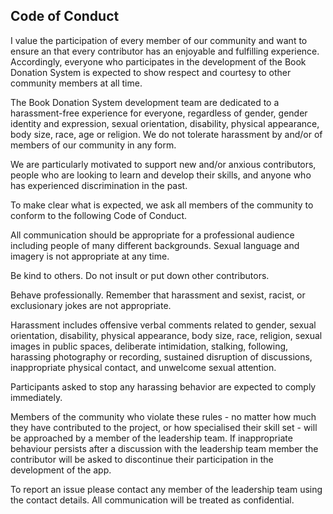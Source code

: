 ## Code of Conduct
I value the participation of every member of our community and want to ensure an that every contributor has an enjoyable and fulfilling experience. Accordingly, everyone who participates in the development of the Book Donation System is expected to show respect and courtesy to other community members at all time.

The  Book Donation System development team are dedicated to a harassment-free experience for everyone, regardless of gender, gender identity and expression, sexual orientation, disability, physical appearance, body size, race, age or religion. We do not tolerate harassment by and/or of members of our community in any form.

We are particularly motivated to support new and/or anxious contributors, people who are looking to learn and develop their skills, and anyone who has experienced discrimination in the past.

To make clear what is expected, we ask all members of the community to conform to the following Code of Conduct.

All communication should be appropriate for a professional audience including people of many different backgrounds. Sexual language and imagery is not appropriate at any time.

Be kind to others. Do not insult or put down other contributors.

Behave professionally. Remember that harassment and sexist, racist, or exclusionary jokes are not appropriate.

Harassment includes offensive verbal comments related to gender, sexual orientation, disability, physical appearance, body size, race, religion, sexual images in public spaces, deliberate intimidation, stalking, following, harassing photography or recording, sustained disruption of discussions, inappropriate physical contact, and unwelcome sexual attention.

Participants asked to stop any harassing behavior are expected to comply immediately.

Members of the community who violate these rules - no matter how much they have contributed to the project, or how specialised their skill set - will be approached by a member of the leadership team. If inappropriate behaviour persists after a discussion with the leadership team member the contributor will be asked to discontinue their participation in the development of the app.

To report an issue please contact any member of the leadership team using the contact details. All communication will be treated as confidential.

